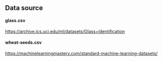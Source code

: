 ## Data source

#### glass.csv
https://archive.ics.uci.edu/ml/datasets/Glass+Identification

#### wheat-seeds.csv
https://machinelearningmastery.com/standard-machine-learning-datasets/